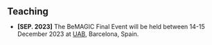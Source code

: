 <h1 id="news"></h1>

<h2 style="margin: 30px 0px 10px;">Teaching</h2>

<ul>

<li><strong>[SEP. 2023]</strong> The BeMAGIC Final Event will be held between 14-15 December 2023 at <span style="color:#e74d3c"><a href="https://www.uab.cat/web/universitat-autonoma-de-barcelona-1345467954774.html">UAB</a></span>, Barcelona, Spain.</li>	
</ul>
